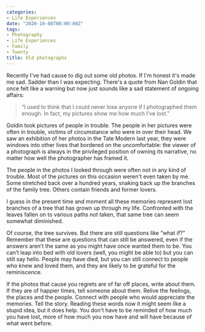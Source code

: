 ```yaml
---
categories:
- Life Experiences
date: "2020-10-08T00:00:00Z"
tags:
- Photography
- Life Experiences
- Family
- Twenty
title: Old photographs
---
```

Recently I've had cause to dig out some old photos. If I'm honest it's made me sad. Sadder than I was expecting. There's a quote from Nan Goldin that once felt like a warning but now just sounds like a sad statement of ongoing affairs:

> “I used to think that I could never lose anyone if I photographed them enough. In fact, my pictures show me how much I’ve lost.”

Goldin took pictures of people in trouble. The people in her pictures were often in trouble, victims of circumstance who were in over their head. We saw an exhibition of her photos in the Tate Modern last year, they were windows into other lives that bordered on the uncomfortable: the viewer of a photograph is always in the privileged position of owning its narrative, no matter how well the photographer has framed it. 

The people in the photos I looked through were often not in any kind of trouble. Most of the pictures on this occasion weren't even taken by me. Some stretched back over a hundred years, snaking back up the branches of the family tree. Others contain friends and former lovers.

I guess in the present time and moment all these memories represent lost branches of a tree that has grown up through my life. Confronted with the leaves fallen on to various paths not taken, that same tree can seem somewhat diminished.

Of course, the tree survives. But there are still questions like “what if?” Remember that these are questions that can still be answered, even if the answers aren’t the same as you might have once wanted them to be. You can’t leap into bed with old lovers (well, you might be able to) but you can still say hello. People may have died, but you can still connect to people who knew and loved them, and they are likely to be grateful for the reminiscence.

If the photos that cause you regrets are of far off places, write about them. If they are of happier times, tell someone about them. Relive the feelings, the places and the people. Connect with people who would appreciate the memories. Tell the story. Reading these words now it might seem like a stupid idea, but it does help. You don't have to be reminded of how much you have lost, more of how much you now have and will have because of what went before. 

